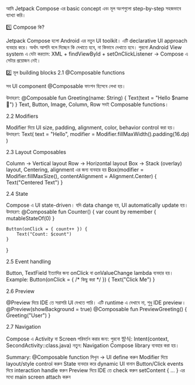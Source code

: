আমি Jetpack Compose এর basic concept এবং মূল অংশগুলো step-by-step সহজভাবে ব্যাখ্যা করি।

1️⃣ Compose কি?

Jetpack Compose হলো Android এর নতুন UI toolkit।
এটি declarative UI approach ব্যবহার করে। অর্থাৎ আপনি বলে দিচ্ছেন কি দেখাতে হবে, না কিভাবে দেখাতে হবে।
পুরনো Android View system এ যেটা করতাম: XML + findViewById + setOnClickListener → Compose এ সেটার প্রয়োজন নেই।

2️⃣ মূল building blocks
2.1 @Composable functions

সব UI component @Composable ফাংশন হিসেবে লেখা হয়।

উদাহরণ:
@Composable
fun Greeting(name: String) {
    Text(text = "Hello $name 👋")
}
Text, Button, Image, Column, Row সবই Composable functions।

2.2 Modifiers

Modifier দিয়ে UI size, padding, alignment, color, behavior control করা হয়।
উদাহরণ:
Text(
    text = "Hello",
    modifier = Modifier.fillMaxWidth().padding(16.dp)
)

2.3 Layout Composables

Column → Vertical layout
Row → Horizontal layout
Box → Stack (overlay) layout, Centering, alignment এর জন্য ব্যবহার হয়
Box(modifier = Modifier.fillMaxSize(), contentAlignment = Alignment.Center) {
    Text("Centered Text")
}

2.4 State

Compose এ UI state-driven।
যদি data change হয়, UI automatically update হয়।
উদাহরণ:
@Composable
fun Counter() {
    var count by remember { mutableStateOf(0) }

    Button(onClick = { count++ }) {
        Text("Count: $count")
    }
}

2.5 Event handling

Button, TextField ইত্যাদির জন্য onClick বা onValueChange lambda ব্যবহার হয়।
Example:
Button(onClick = { /* কিছু করা */ }) {
    Text("Click Me")
}

2.6 Preview

@Preview দিয়ে IDE তে সরাসরি UI দেখতে পারি।
এটি runtime এ দেখাবে না, শুধু IDE preview।
@Preview(showBackground = true)
@Composable
fun PreviewGreeting() {
    Greeting("User")
}

2.7 Navigation

Compose এ Activity বা Screen পরিবর্তন করার জন্য:
পুরনো 방식: Intent(context, SecondActivity::class.java)
নতুন: Navigation Compose library ব্যবহার করা হয়।


Summary:
@Composable function লিখুন → UI define করুন
Modifier দিয়ে layout/style control করুন
State ব্যবহার করে dynamic UI বানান
Button/Click events দিয়ে interaction handle করুন
Preview দিয়ে IDE তে check করুন
setContent { ... } এর মধ্যে main screen attach করুন
